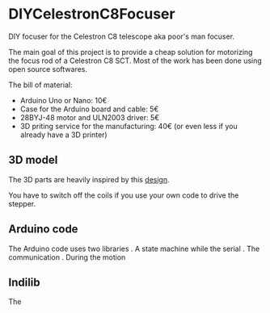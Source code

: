# DIYCelestronC8Focuser
DIY focuser for the Celestron C8 telescope aka poor's man focuser.

The main goal of this project is to provide a cheap solution for motorizing the focus rod of a Celestron C8 SCT.
Most of the work has been done using open source softwares.

The bill of material:
- Arduino Uno or Nano: 10€
- Case for the Arduino board and cable: 5€
- 28BYJ-48 motor and ULN2003 driver: 5€
- 3D priting service for the manufacturing: 40€ (or even less if you already have a 3D printer)

## 3D model

The 3D parts are heavily inspired by this [design](https://www.thingiverse.com/thing:3552339/).

You have to switch off the coils if you use your own code to drive the stepper.

## Arduino code

The Arduino code uses two libraries . A state machine while the serial . The communication . During the motion

## Indilib

The 
